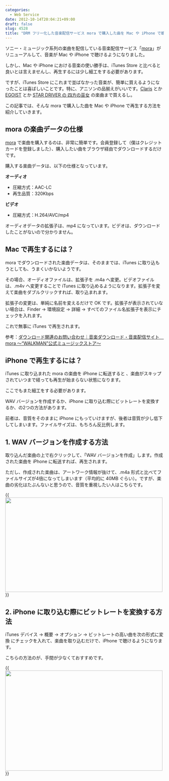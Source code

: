 ```yaml
---
categories:
  - Web Service
date: 2012-10-14T20:04:21+09:00
draft: false
slug: 4528
title: "DRM フリー化した音楽配信サービス mora で購入した曲を Mac や iPhone で聴く方法"
---
```


ソニー・ミュージック系列の楽曲を配信している音楽配信サービス「[mora](http://mora.jp/)」がリニューアルして、音楽が Mac や iPhone で聴けるようになりました。

しかし、Mac や iPhone における音楽の使い勝手は、iTunes Store と比べると良いとは言えませんし、再生するには少し細工をする必要があります。

ですが、iTunes Store にこれまで並ばなかった音楽が、簡単に買えるようになったことは喜ばしいことです。特に、アニソンの品揃えがいいです。[Claris](http://mora.jp/package/43000001/4547557011975/) とか [EGOIST](http://mora.jp/package/43000001/4988009054490/) とか [STAR DRIVER の 四方の巫女](http://mora.jp/package/43000001/4534530061652/) の楽曲まで買えるし。

この記事では、そんな mora で購入した曲を Mac や iPhone で再生する方法を紹介していきます。

## mora の楽曲データの仕様

[mora](http://mora.jp/) で楽曲を購入するのは、非常に簡単です。会員登録して（僕はクレジットカードを登録しました）、購入したい曲をブラウザ経由でダウンロードするだけです。

購入する楽曲データは、以下の仕様となっています。

**オーディオ**
* 圧縮方式：AAC-LC
* 再生品質：320Kbps

**ビデオ**
* 圧縮方式：H.264/AVC/mp4

オーディオデータの拡張子は、mp4 になっています。ビデオは、ダウンロードしたことがないので分かりません。

## Mac で再生するには？

mora でダウンロードされた楽曲データは、そのままでは、iTunes に取り込もうとしても、うまくいかないようです。

その場合、オーディオファイルは、拡張子を .m4a へ変更。ビデオファイルは、.m4v へ変更することで iTunes に取り込めるようになります。拡張子を変えて楽曲をダブルクリックすれば、取り込まれます。

拡張子の変更は、単純に名前を変えるだけで OK です。拡張子が表示されていない場合は、Finder → 環境設定 → 詳細 → すべてのファイル名拡張子を表示にチェックを入れます。

これで無事に iTunes で再生されます。

参考：[ダウンロード関連のお問い合わせ｜音楽ダウンロード・音楽配信サイト　mora ～“WALKMAN”公式ミュージックストア～](http://mora.jp/help/faq_download?download_06)

## iPhone で再生するには？

iTunes に取り込まれた mora の楽曲を iPhone に転送すると 、楽曲がスキップされていつまで経っても再生が始まらない状態になります。

ここでもまた細工をする必要があります。

WAV バージョンを作成するか、iPhone に取り込む際にビットレートを変換するか、の2つの方法があります。

前者は、音質をそのままに iPhone にもっていけますが、後者は音質が少し低下してしまいます。ファイルサイズは、もちろん反比例します。

## 1. WAV バージョンを作成する方法

取り込んだ楽曲の上で右クリックして、「WAV バージョンを作成」します。作成された楽曲を iPhone に転送すれば、再生されます。

ただし、作成された楽曲は、アートワーク情報が抜けて、.m4a 形式と比べてファイルサイズが4倍になってしまいます（平均的に 40MB ぐらい）。ですが、楽曲の劣化はたぶんないと思うので、音質を重視したい人はこちらです。

{{<img alt="" src="/images/2012/10/4528_1.jpg" width="500" height="300">}}

## 2. iPhone に取り込む際にビットレートを変換する方法

iTunes デバイス → 概要 → オプション → ビットレートの高い曲を次の形式に変換 にチェックを入れて、楽曲を取り込むだけで、iPhone で聴けるようになります。

こちらの方法のが、手間が少なくておすすめです。

{{<img alt="" src="/images/2012/10/4528_2.jpg" width="500" height="318">}}
